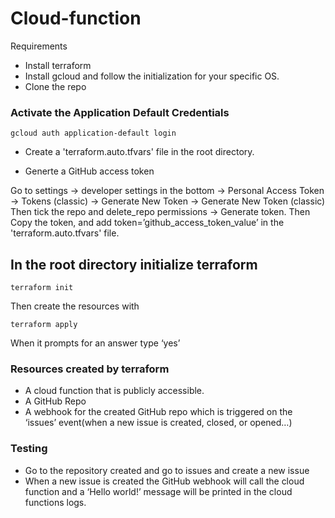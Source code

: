 # Cloud-function

Requirements
- Install terraform
- Install gcloud and follow the initialization for your specific OS.
- Clone the repo

### Activate the Application Default Credentials
```
gcloud auth application-default login
```

- Create a 'terraform.auto.tfvars' file in the root directory.

- Generte a GitHub access token

Go to settings -> developer settings in the bottom -> Personal Access Token -> Tokens (classic) -> Generate New Token -> Generate New Token (classic)
Then tick the repo and delete_repo permissions -> Generate token. Then Copy the token, and add token=’github_access_token_value’ in the 'terraform.auto.tfvars' file.

## In the root directory initialize terraform
```
terraform init
```
Then create the resources with
```
terraform apply
```
When it prompts for an answer type ‘yes’

### Resources created by terraform
- A cloud function that is publicly accessible.
- A GitHub Repo
- A webhook for the created GitHub repo which is triggered on the ‘issues’ event(when a new issue is created, closed, or opened…)

### Testing
- Go to the repository created and go to issues and create a new issue
- When a new issue is created the GitHub webhook will call the cloud function and a ‘Hello world!’ message will be printed in the cloud functions logs.
